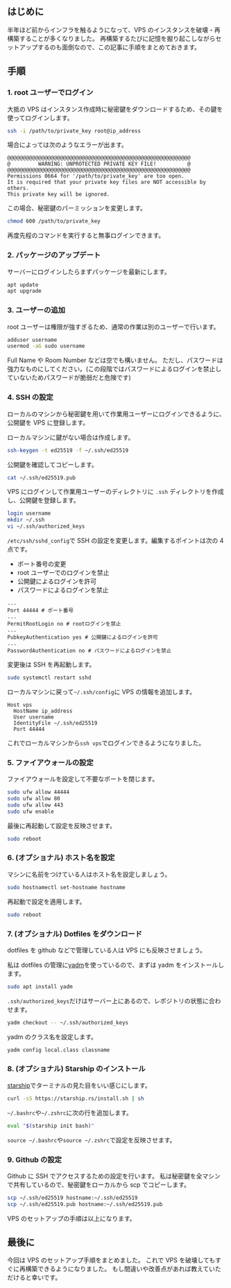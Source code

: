 ## はじめに

半年ほど前からインフラを触るようになって、VPS のインスタンスを破壊・再構築することが多くなりました。
再構築するたびに記憶を掘り起こしながらセットアップするのも面倒なので、この記事に手順をまとめておきます。

## 手順

### 1. root ユーザーでログイン

大抵の VPS はインスタンス作成時に秘密鍵をダウンロードするため、その鍵を使ってログインします。

```bash
ssh -i /path/to/private_key root@ip_address
```

場合によっては次のようなエラーが出ます。

```
@@@@@@@@@@@@@@@@@@@@@@@@@@@@@@@@@@@@@@@@@@@@@@@@@@@@@@@@@@@
@         WARNING: UNPROTECTED PRIVATE KEY FILE!          @
@@@@@@@@@@@@@@@@@@@@@@@@@@@@@@@@@@@@@@@@@@@@@@@@@@@@@@@@@@@
Permissions 0664 for '/path/to/private_key' are too open.
It is required that your private key files are NOT accessible by others.
This private key will be ignored.
```

この場合、秘密鍵のパーミッションを変更します。

```bash
chmod 600 /path/to/private_key
```

再度先程のコマンドを実行すると無事ログインできます。

### 2. パッケージのアップデート

サーバーにログインしたらまずパッケージを最新にします。

```bash
apt update
apt upgrade
```

### 3. ユーザーの追加

root ユーザーは権限が強すぎるため、通常の作業は別のユーザーで行います。

```bash
adduser username
usermod -aG sudo username
```

Full Name や Room Number などは空でも構いません。
ただし、パスワードは強力なものにしてください。(この段階ではパスワードによるログインを禁止していないためパスワードが脆弱だと危険です)

### 4. SSH の設定

ローカルのマシンから秘密鍵を用いて作業用ユーザーにログインできるように、公開鍵を VPS に登録します。

ローカルマシンに鍵がない場合は作成します。

```bash
ssh-keygen -t ed25519 -f ~/.ssh/ed25519
```

公開鍵を確認してコピーします。

```bash
cat ~/.ssh/ed25519.pub
```

VPS にログインして作業用ユーザーのディレクトリに `.ssh` ディレクトリを作成し、公開鍵を登録します。

```bash
login username
mkdir ~/.ssh
vi ~/.ssh/authorized_keys
```

`/etc/ssh/sshd_config`で SSH の設定を変更します。編集するポイントは次の 4 点です。

- ポート番号の変更
- root ユーザーでのログインを禁止
- 公開鍵によるログインを許可
- パスワードによるログインを禁止

```/etc/ssh/sshd_config
...
Port 44444 # ポート番号
...
PermitRootLogin no # rootログインを禁止
...
PubkeyAuthentication yes # 公開鍵によるログインを許可
...
PasswordAuthentication no # パスワードによるログインを禁止
```

変更後は SSH を再起動します。

```bash
sudo systemctl restart sshd
```

ローカルマシンに戻って`~/.ssh/config`に VPS の情報を追加します。

```
Host vps
  HostName ip_address
  User username
  IdentityFile ~/.ssh/ed25519
  Port 44444
```

これでローカルマシンから`ssh vps`でログインできるようになりました。

### 5. ファイアウォールの設定

ファイアウォールを設定して不要なポートを閉じます。

```bash
sudo ufw allow 44444
sudo ufw allow 80
sudo ufw allow 443
sudo ufw enable
```

最後に再起動して設定を反映させます。

```bash
sudo reboot
```

### 6. (オプショナル) ホスト名を設定

マシンに名前をつけている人はホスト名を設定しましょう。

```bash
sudo hostnamectl set-hostname hostname
```

再起動で設定を適用します。

```bash
sudo reboot
```

### 7. (オプショナル) Dotfiles をダウンロード

dotfiles を github などで管理している人は VPS にも反映させましょう。

私は dotfiles の管理に[yadm](https://yadm.io)を使っているので、まずは yadm をインストールします。

```bash
sudo apt install yadm
```

`.ssh/authorized_keys`だけはサーバー上にあるので、レポジトリの状態に合わせます。

```bash
yadm checkout -- ~/.ssh/authorized_keys
```

yadm のクラス名を設定します。

```bash
yadm config local.class classname
```

### 8. (オプショナル) Starship のインストール

[starship](https://starship.rs/ja-JP/guide/)でターミナルの見た目をいい感じにします。

```bash
curl -sS https://starship.rs/install.sh | sh
```

`~/.bashrc`や`~/.zshrc`に次の行を追加します。

```bash
eval "$(starship init bash)"
```

`source ~/.bashrc`や`source ~/.zshrc`で設定を反映させます。

### 9. Github の設定

Github に SSH でアクセスするための設定を行います。
私は秘密鍵を全マシンで共有しているので、秘密鍵をローカルから scp でコピーします。

```bash
scp ~/.ssh/ed25519 hostname:~/.ssh/ed25519
scp ~/.ssh/ed25519.pub hostname:~/.ssh/ed25519.pub
```

VPS のセットアップの手順は以上になります。

## 最後に

今回は VPS のセットアップ手順をまとめました。
これで VPS を破壊してもすぐに再構築できるようになりました。
もし間違いや改善点があれば教えていただけると幸いです。
